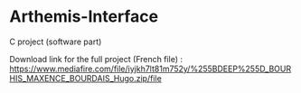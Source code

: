 # Arthemis-Interface
C project (software part)

Download link for the full project (French file) :
https://www.mediafire.com/file/iyjkh7lt81m752y/%255BDEEP%255D_BOURHIS_MAXENCE_BOURDAIS_Hugo.zip/file
